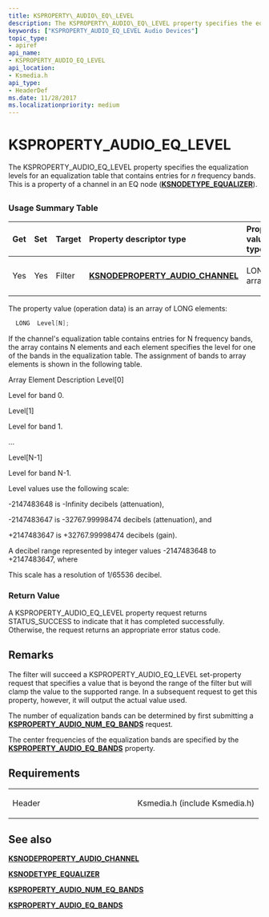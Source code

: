 ```yaml
---
title: KSPROPERTY\_AUDIO\_EQ\_LEVEL
description: The KSPROPERTY\_AUDIO\_EQ\_LEVEL property specifies the equalization levels for an equalization table that contains entries for n frequency bands. This is a property of a channel in an EQ node (KSNODETYPE\_EQUALIZER).
keywords: ["KSPROPERTY_AUDIO_EQ_LEVEL Audio Devices"]
topic_type:
- apiref
api_name:
- KSPROPERTY_AUDIO_EQ_LEVEL
api_location:
- Ksmedia.h
api_type:
- HeaderDef
ms.date: 11/28/2017
ms.localizationpriority: medium
---
```


# KSPROPERTY\_AUDIO\_EQ\_LEVEL


The KSPROPERTY\_AUDIO\_EQ\_LEVEL property specifies the equalization levels for an equalization table that contains entries for *n* frequency bands. This is a property of a channel in an EQ node ([**KSNODETYPE\_EQUALIZER**](ksnodetype-equalizer.md)).

## <span id="ddk_ksproperty_audio_eq_level_ks"></span><span id="DDK_KSPROPERTY_AUDIO_EQ_LEVEL_KS"></span>


### <span id="Usage_Summary_Table"></span><span id="usage_summary_table"></span><span id="USAGE_SUMMARY_TABLE"></span>Usage Summary Table

<table>
<colgroup>
<col width="20%" />
<col width="20%" />
<col width="20%" />
<col width="20%" />
<col width="20%" />
</colgroup>
<thead>
<tr class="header">
<th align="left">Get</th>
<th align="left">Set</th>
<th align="left">Target</th>
<th align="left">Property descriptor type</th>
<th align="left">Property value type</th>
</tr>
</thead>
<tbody>
<tr class="odd">
<td align="left"><p>Yes</p></td>
<td align="left"><p>Yes</p></td>
<td align="left"><p>Filter</p></td>
<td align="left"><p><a href="/windows-hardware/drivers/ddi/ksmedia/ns-ksmedia-ksnodeproperty_audio_channel" data-raw-source="[&lt;strong&gt;KSNODEPROPERTY_AUDIO_CHANNEL&lt;/strong&gt;](/windows-hardware/drivers/ddi/ksmedia/ns-ksmedia-ksnodeproperty_audio_channel)"><strong>KSNODEPROPERTY_AUDIO_CHANNEL</strong></a></p></td>
<td align="left"><p>LONG array</p></td>
</tr>
</tbody>
</table>

 

The property value (operation data) is an array of LONG elements:

```cpp
  LONG  Level[N];
```

If the channel's equalization table contains entries for N frequency bands, the array contains N elements and each element specifies the level for one of the bands in the equalization table. The assignment of bands to array elements is shown in the following table.

Array Element
Description
Level\[0\]

Level for band 0.

Level\[1\]

Level for band 1.

...

Level\[N-1\]

Level for band N-1.

 

Level values use the following scale:

-2147483648 is -Infinity decibels (attenuation),

-2147483647 is -32767.99998474 decibels (attenuation), and

+2147483647 is +32767.99998474 decibels (gain).

A decibel range represented by integer values -2147483648 to +2147483647, where

This scale has a resolution of 1/65536 decibel.

### <span id="Return_Value"></span><span id="return_value"></span><span id="RETURN_VALUE"></span>Return Value

A KSPROPERTY\_AUDIO\_EQ\_LEVEL property request returns STATUS\_SUCCESS to indicate that it has completed successfully. Otherwise, the request returns an appropriate error status code.

## Remarks

The filter will succeed a KSPROPERTY\_AUDIO\_EQ\_LEVEL set-property request that specifies a value that is beyond the range of the filter but will clamp the value to the supported range. In a subsequent request to get this property, however, it will output the actual value used.

The number of equalization bands can be determined by first submitting a [**KSPROPERTY\_AUDIO\_NUM\_EQ\_BANDS**](ksproperty-audio-num-eq-bands.md) request.

The center frequencies of the equalization bands are specified by the [**KSPROPERTY\_AUDIO\_EQ\_BANDS**](ksproperty-audio-eq-bands.md) property.

## Requirements

<table>
<colgroup>
<col width="50%" />
<col width="50%" />
</colgroup>
<tbody>
<tr class="odd">
<td align="left"><p>Header</p></td>
<td align="left">Ksmedia.h (include Ksmedia.h)</td>
</tr>
</tbody>
</table>

## <span id="see_also"></span>See also


[**KSNODEPROPERTY\_AUDIO\_CHANNEL**](/windows-hardware/drivers/ddi/ksmedia/ns-ksmedia-ksnodeproperty_audio_channel)

[**KSNODETYPE\_EQUALIZER**](ksnodetype-equalizer.md)

[**KSPROPERTY\_AUDIO\_NUM\_EQ\_BANDS**](ksproperty-audio-num-eq-bands.md)

[**KSPROPERTY\_AUDIO\_EQ\_BANDS**](ksproperty-audio-eq-bands.md)

